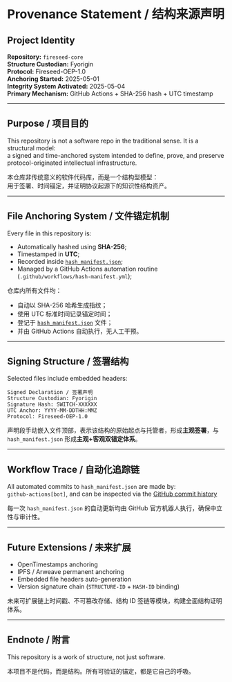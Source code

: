 # Provenance Statement / 结构来源声明

## Project Identity

**Repository:** `fireseed-core`  
**Structure Custodian:** Fyorigin  
**Protocol:** Fireseed-OEP-1.0  
**Anchoring Started:** 2025-05-01  
**Integrity System Activated:** 2025-05-04  
**Primary Mechanism:** GitHub Actions + SHA-256 hash + UTC timestamp

---

## Purpose / 项目目的

This repository is not a software repo in the traditional sense. It is a structural model:  
a signed and time-anchored system intended to define, prove, and preserve protocol-originated intellectual infrastructure.

本仓库非传统意义的软件代码库，而是一个结构型模型：  
用于签署、时间锚定，并证明协议起源下的知识性结构资产。

---

## File Anchoring System / 文件锚定机制

Every file in this repository is:
- Automatically hashed using **SHA-256**;
- Timestamped in **UTC**;
- Recorded inside [`hash_manifest.json`](./hash_manifest.json);
- Managed by a GitHub Actions automation routine (`.github/workflows/hash-manifest.yml`);

仓库内所有文件均：
- 自动以 SHA-256 哈希生成指纹；
- 使用 UTC 标准时间记录锚定时间；
- 登记于 [`hash_manifest.json`](./hash_manifest.json) 文件；
- 并由 GitHub Actions 自动执行，无人工干预。

---

## Signing Structure / 签署结构

Selected files include embedded headers:
```
Signed Declaration / 签署声明  
Structure Custodian: Fyorigin  
Signature Hash: SWITCH-XXXXXX  
UTC Anchor: YYYY-MM-DDTHH:MMZ  
Protocol: Fireseed-OEP-1.0
```

声明段手动嵌入文件顶部，表示该结构的原始起点与托管者，形成**主观签署**，与 `hash_manifest.json` 形成**主观+客观双锚定体系**。

---

## Workflow Trace / 自动化追踪链

All automated commits to `hash_manifest.json` are made by:  
`github-actions[bot]`, and can be inspected via the [GitHub commit history](https://github.com/Fyorigin/fireseed-core/commits/main/hash_manifest.json)

每一次 `hash_manifest.json` 的自动更新均由 GitHub 官方机器人执行，确保中立性与审计性。

---

## Future Extensions / 未来扩展

- OpenTimestamps anchoring  
- IPFS / Arweave permanent anchoring  
- Embedded file headers auto-generation  
- Version signature chain (`STRUCTURE-ID` + `HASH-ID` binding)

未来可扩展链上时间戳、不可篡改存储、结构 ID 签链等模块，构建全面结构证明体系。

---

## Endnote / 附言

This repository is a work of structure, not just software.

本项目不是代码，而是结构。所有可验证的锚定，都是它自己的呼吸。

<!-- STRUCTURE-ID: sha256:266cc15a9182405ab0f4baead6a16950674046e3db27a7de402ce4c5e8c90d7d uploaded_by: Fyorigin at 2025-05-04T15:16:27Z -->
